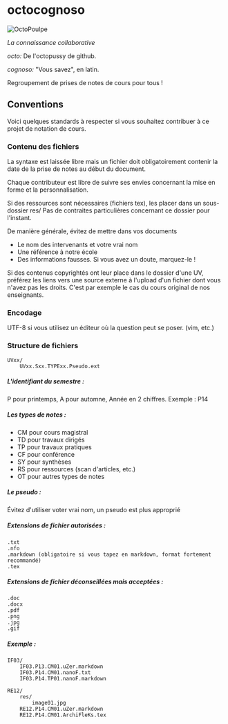 octocognoso
===========
![OctoPoulpe](http://openclipart.org/image/300px/svg_to_png/20079/rg1024_Little_octopus.png "Poulpe")

_La connaissance collaborative_

*octo:* De l'octopussy de github.

*cognoso:* "Vous savez", en latin.

Regroupement de prises de notes de cours pour tous !


## Conventions

Voici quelques standards à respecter si vous souhaitez contribuer à ce projet de notation de cours.

### Contenu des fichiers
La syntaxe est laissée libre mais un fichier doit obligatoirement contenir la date de la prise de notes au début du document.

Chaque contributeur est libre de suivre ses envies concernant la mise en forme et la personnalisation.

Si des ressources sont nécessaires (fichiers tex), les placer dans un sous-dossier res/
Pas de contraites particulières concernant ce dossier pour l'instant.

De manière générale, évitez de mettre dans vos documents
- Le nom des intervenants et votre vrai nom
- Une référence à notre école
- Des informations fausses. Si vous avez un doute, marquez-le !

Si des contenus copyrightés ont leur place dans le dossier d'une UV, préférez les liens vers une source externe à l'upload d'un fichier dont vous n'avez pas les droits. C'est par exemple le cas du cours original de nos enseignants.

### Encodage
UTF-8 si vous utilisez un éditeur où la question peut se poser. (vim, etc.)

### Structure de fichiers

    UVxx/
        UVxx.Sxx.TYPExx.Pseudo.ext

##### L'identifiant du semestre :
P pour printemps, A pour automne,
Année en 2 chiffres. Exemple : P14

##### Les types de notes :
- CM pour cours magistral
- TD pour travaux dirigés
- TP pour travaux pratiques
- CF pour conférence
- SY pour synthèses
- RS pour ressources (scan d'articles, etc.)
- OT pour autres types de notes

##### Le pseudo :
Évitez d'utiliser voter vrai nom, un pseudo est plus approprié

##### Extensions de fichier autorisées :
```
.txt
.nfo
.markdown (obligatoire si vous tapez en markdown, format fortement recommandé)
.tex
```

##### Extensions de fichier déconseillées mais acceptées :
```
.doc
.docx
.pdf
.png
.jpg
.gif
```

##### Exemple :

    IF03/
        IF03.P13.CM01.uZer.markdown
        IF03.P14.CM01.nanoF.txt
        IF03.P14.TP01.nanoF.markdown

    RE12/
        res/
            image01.jpg
        RE12.P14.CM01.uZer.markdown
        RE12.P14.CM01.ArchiFleKs.tex
